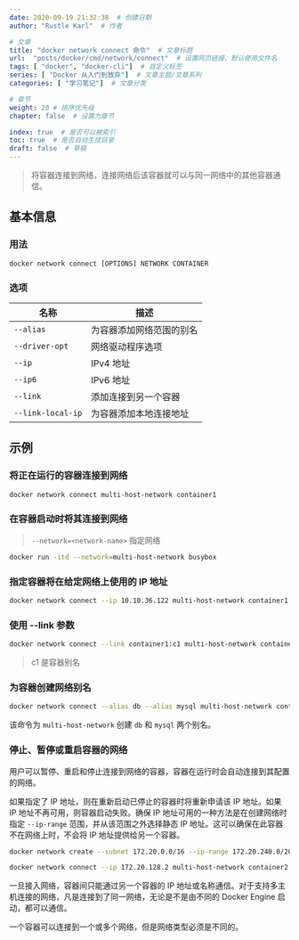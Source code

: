 ```yaml
---
date: 2020-09-19 21:32:38  # 创建日期
author: "Rustle Karl"  # 作者

# 文章
title: "docker network connect 命令"  # 文章标题
url:  "posts/docker/cmd/network/connect"  # 设置网页链接，默认使用文件名
tags: [ "docker", "docker-cli"]  # 自定义标签
series: [ "Docker 从入门到放弃"]  # 文章主题/文章系列
categories: [ "学习笔记"]  # 文章分类

# 章节
weight: 20 # 排序优先级
chapter: false  # 设置为章节

index: true  # 是否可以被索引
toc: true  # 是否自动生成目录
draft: false  # 草稿
---
```


> 将容器连接到网络，连接网络后该容器就可以与同一网络中的其他容器通信。

## 基本信息

### 用法

```
docker network connect [OPTIONS] NETWORK CONTAINER
```

### 选项

| 名称 | 描述 |
| ---- | ---- |
| `--alias` | 为容器添加网络范围的别名 |
| `--driver-opt` | 网络驱动程序选项 |
| `--ip` | IPv4 地址 |
| `--ip6` | IPv6 地址 |
| `--link` | 添加连接到另一个容器 |
| `--link-local-ip` | 为容器添加本地连接地址 |

## 示例

### 将正在运行的容器连接到网络

```bash
docker network connect multi-host-network container1
```

### 在容器启动时将其连接到网络

> `--network=<network-name>` 指定网络

```bash
docker run -itd --network=multi-host-network busybox
```

### 指定容器将在给定网络上使用的 IP 地址

```bash
docker network connect --ip 10.10.36.122 multi-host-network container1
```

### 使用 --link 参数

```bash
docker network connect --link container1:c1 multi-host-network container2
```

> c1 是容器别名

### 为容器创建网络别名

```bash
docker network connect --alias db --alias mysql multi-host-network container2
```

该命令为 `multi-host-network` 创建 `db` 和 `mysql` 两个别名。

### 停止、暂停或重启容器的网络

用户可以暂停、重启和停止连接到网络的容器，容器在运行时会自动连接到其配置的网络。

如果指定了 IP 地址，则在重新启动已停止的容器时将重新申请该 IP 地址。如果 IP 地址不再可用，则容器启动失败。确保 IP 地址可用的一种方法是在创建网络时指定 `--ip-range` 范围，并从该范围之外选择静态 IP 地址。这可以确保在此容器不在网络上时，不会将 IP 地址提供给另一个容器。

```bash
docker network create --subnet 172.20.0.0/16 --ip-range 172.20.240.0/20 multi-host-network
```

```bash
docker network connect --ip 172.20.128.2 multi-host-network container2
```

一旦接入网络，容器间只能通过另一个容器的 IP 地址或名称通信。对于支持多主机连接的网络，凡是连接到了同一网络，无论是不是由不同的 Docker Engine 启动，都可以通信。

一个容器可以连接到一个或多个网络，但是网络类型必须是不同的。
